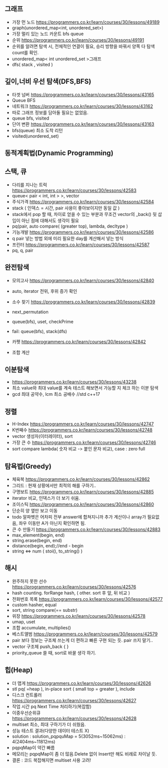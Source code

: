 ## 그래프
- 가장 먼 노드 https://programmers.co.kr/learn/courses/30/lessons/49189
- graph(unordered_map<int, unordered_set<int>>)
- 가장 멀리 있는 노드 카운트 bfs queue 
- 순위 https://programmers.co.kr/learn/courses/30/lessons/49191
- 순위를 알려면 탐색 시, 전체적인 연결이 필요, 승리 방향을 바꿔서 양쪽 다 탐색 count를 확인.
- unordered_map< int unordered_set >그래프
- dfs( stack , visited )

## 깊이,너비 우선 탐색(DFS,BFS)
- 타겟 넘버 https://programmers.co.kr/learn/courses/30/lessons/43165
- Queue BFS
- 네트워크 https://programmers.co.kr/learn/courses/30/lessons/43162
- 따로 그래프 정보를 담아둘 필요는 없었음.
- queue bfs, visited
- 단어 변환 https://programmers.co.kr/learn/courses/30/lessons/43163
- bfs(queue) 최소 도착 리턴
- visited(unordered_set)

## 동적계획법(Dynamic Programming)

## 스택, 큐
- 다리를 지나는 트럭 https://programmers.co.kr/learn/courses/30/lessons/42583
- queue< pair < int, int > >, vector
- 주식가격 https://programmers.co.kr/learn/courses/30/lessons/42584
- stack ( 인덱스 = 시간, pair 사용이 좋아보이지만 동일 값 )
- stack에서 pop 할 때, 차이로 얻을 수 있는 부분과 무조건 vector의 _back() 뒷 삽입이 아닌 점에 대해서도 생각이 필요
- pq(pair, auto compare( (greater top), lambda, decltype )
- 기능개발 https://programmers.co.kr/learn/courses/30/lessons/42586
- q pair 넣는 방법 외에 미리 필요한 day를 계산해서 넣는 방식
- 프린터 https://programmers.co.kr/learn/courses/30/lessons/42587
- pq, q, pair

## 완전탐색
- 모의고사 https://programmers.co.kr/learn/courses/30/lessons/42840
- auto, iterator 전위, 후위 증가 확인
- 소수 찾기 https://programmers.co.kr/learn/courses/30/lessons/42839
- next_permutation
- queue(bfs), uset, checkPrime
- fail: queue(bfs), stack(dfs)
	
- 카펫 https://programmers.co.kr/learn/courses/30/lessons/42842
- 조합 계산

## 이분탐색
- https://programmers.co.kr/learn/courses/30/lessons/43238
- 최소 value와 최대 value를 계속 테스트 해보면서 가능할 지 체크 하는 이분 탐색
- gcd 최대 공약수, lcm 최소 공배수 //std c++17

## 정렬
- H-Index https://programmers.co.kr/learn/courses/30/lessons/42747
- K번째수 https://programmers.co.kr/learn/courses/30/lessons/42748
- vector 생성자(이터레이터), sort
- 가장 큰 수 https://programmers.co.kr/learn/courses/30/lessons/42746
- sort compare lambda( 숫자 비교 -> 붙인 문자 비교), case : zero full

## 탐욕법(Greedy)
- 체육복 https://programmers.co.kr/learn/courses/30/lessons/42862
- 그리드 : 현재 상황에서만 최적의 해를 구하기..
- 구명보트 https://programmers.co.kr/learn/courses/30/lessons/42885
- iterator 비교, 인덱스가 더 보기 쉬움.
- 조이스틱 https://programmers.co.kr/learn/courses/30/lessons/42860
- 단순히 양 옆만 보고 이동
- todo 알파벳은 어차피 전부 answer에 합쳐지니까 추가 계산이나 array가 필요없음, 좌우 이동만 A가 아닌지 확인하면 됨.
- 큰 수 만들기 https://programmers.co.kr/learn/courses/30/lessons/42883
- max_element(begin, end)
- string.erase(begin, end)
- distance(begin, end);//end - begin
- string <=> num ( stoi(), to_string() )

## 해시
- 완주하지 못한 선수 https://programmers.co.kr/learn/courses/30/lessons/42576
- hash counting. forRange hash, ( other. sort 후 앞, 뒤 비교 )
- 전화번호 목록 https://programmers.co.kr/learn/courses/30/lessons/42577
- custom hasher, equal
- sort, string compare(== substr)
- 위장 https://programmers.co.kr/learn/courses/30/lessons/42578
- umap, uset
- 조합 accumulate, multiplies<int>()
- 베스트앨범 https://programmers.co.kr/learn/courses/30/lessons/42579
- pair 보다 정보는 구조체 쓰는게 더 편하고 빠른 구현 되는 듯. pair 쓰지 말기..
- vector 구조체 push_back { }
- priority_queue 쓸 때, sort로 바꿀 생각 하기.

## 힙(Heap)
- 더 맵게 https://programmers.co.kr/learn/courses/30/lessons/42626
- stl pq( =heap ), in-place sort ( small top = greater ), include <queue>
- 디스크 컨트롤러 https://programmers.co.kr/learn/courses/30/lessons/42627
- 작업 시간 pq Next Time 처리하기(복잡함)
- 이중우선순위큐 https://programmers.co.kr/learn/courses/30/lessons/42628
- multiset 최소, 최대 구하기가 더 쉬웠음.
- 성능 테스트 결과(다양한 데이터 테스트 X)
- solution : solution_pqpquMap = 5(3052ms~15062ms) : 4(2404ms~11812ms)
- pqpqMap이 약간 빠름
- 메모리는 pqpqMap이 좀 더 많음.Delete 없이 Insert만 해도 비례로 차이날 듯.
- 결론 : 코드 복잡해지면 multiset 사용 고려!
